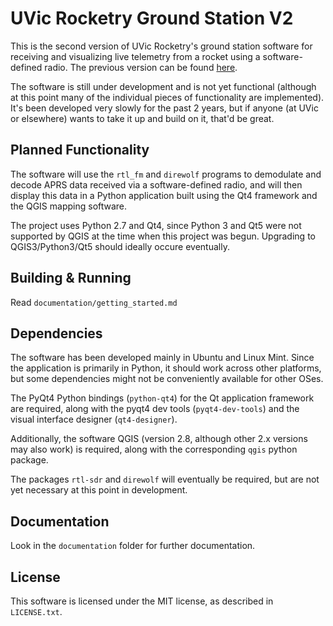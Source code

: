 # UVic Rocketry Ground Station V2
This is the second version of UVic Rocketry's ground station software 
for receiving and visualizing live telemetry from a rocket using a
software-defined radio.  The previous version can be found [here](https://github.com/averyhiebert/groundstation).

The software is still under development and is not yet functional (although at
this point many of the individual pieces of functionality are implemented).  
It's been developed very slowly for the past 2 years, but if anyone (at UVic or
elsewhere) wants to take it up and build on it, that'd be great.

## Planned Functionality
The software will use the `rtl_fm` and `direwolf` programs to demodulate and
decode APRS data received via a software-defined radio, and will then display 
this data in a Python application built using the Qt4 framework and the 
QGIS mapping software.  

The project uses Python 2.7 and Qt4, since Python 3 and Qt5 were not 
supported by QGIS at the time when this project was begun.  Upgrading to
QGIS3/Python3/Qt5 should ideally occure eventually.

## Building & Running
Read `documentation/getting_started.md`

## Dependencies
The software has been developed mainly in Ubuntu and Linux Mint.  Since the 
application is primarily in Python, it should work across other platforms, 
but some dependencies might not be conveniently available for other OSes.

The PyQt4 Python bindings (`python-qt4`) for the Qt application framework 
are required, along with the pyqt4 dev tools (`pyqt4-dev-tools`) and the
visual interface designer (`qt4-designer`).

Additionally, the software QGIS (version 2.8, although other 2.x versions may 
also work) is required, along with the corresponding `qgis` python package.

The packages `rtl-sdr` and `direwolf` will eventually be required, but are not
yet necessary at this point in development. 

## Documentation
Look in the `documentation` folder for further documentation.

## License
This software is licensed under the MIT license, as described in `LICENSE.txt`.
